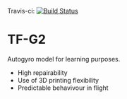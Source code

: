 Travis-ci: [![Build Status](https://travis-ci.com/ThunderFly-aerospace/TF-G2.svg?branch=master)](https://travis-ci.com/ThunderFly-aerospace/TF-G2)

# TF-G2 
Autogyro model for learning purposes.

  * High repairability
  * Use of 3D printing flexibility
  * Predictable behavivour in flight
